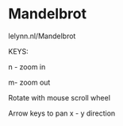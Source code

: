 # Mandelbrot
lelynn.nl/Mandelbrot

KEYS: 

n - zoom in

m- zoom out

Rotate with mouse scroll wheel

Arrow keys to pan x - y direction

